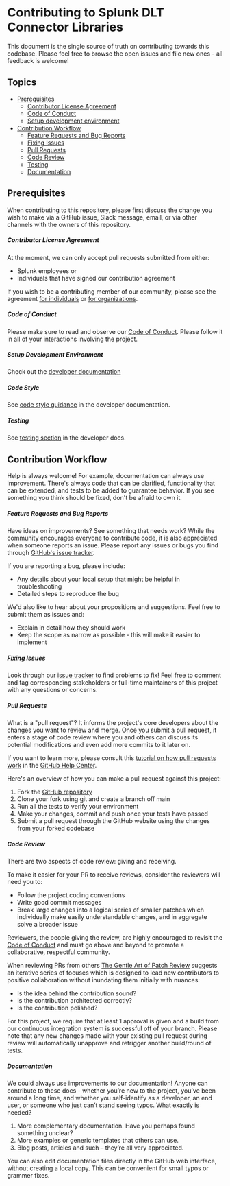 # Contributing to Splunk DLT Connector Libraries

This document is the single source of truth on contributing towards this codebase. Please feel free to browse the open issues and file new ones - all feedback is welcome!

## Topics

-   [Prerequisites](#prerequisites)
    -   [Contributor License Agreement](#contributor-license-agreement)
    -   [Code of Conduct](#code-of-conduct)
    -   [Setup development environment](#setup-development-environment)
-   [Contribution Workflow](#contribution-workflow)
    -   [Feature Requests and Bug Reports](#feature-requests-and-bug-reports)
    -   [Fixing Issues](#fixing-issues)
    -   [Pull Requests](#pull-requests)
    -   [Code Review](#code-review)
    -   [Testing](#testing)
    -   [Documentation](#documentation)

## Prerequisites

When contributing to this repository, please first discuss the change you wish to make via a GitHub issue, Slack message, email, or via other channels with the owners of this repository.

##### Contributor License Agreement

At the moment, we can only accept pull requests submitted from either:

-   Splunk employees or
-   Individuals that have signed our contribution agreement

If you wish to be a contributing member of our community, please see the agreement [for individuals](https://www.splunk.com/goto/individualcontributions) or [for organizations](https://www.splunk.com/goto/contributions).

##### Code of Conduct

Please make sure to read and observe our [Code of Conduct](CODE_OF_CONDUCT.md). Please follow it in all of your interactions involving the project.

##### Setup Development Environment

Check out the [developer documentation](./DEVELOPING.md)

##### Code Style

See [code style guidance](./DEVELOPING.md#code-style) in the developer documentation.

##### Testing

See [testing section](./DEVELOPING.md#run-tests) in the developer docs.

## Contribution Workflow

Help is always welcome! For example, documentation can always use improvement. There's always code that can be clarified, functionality that can be extended, and tests to be added to guarantee behavior. If you see something you think should be fixed, don't be afraid to own it.

##### Feature Requests and Bug Reports

Have ideas on improvements? See something that needs work? While the community encourages everyone to contribute code, it is also appreciated when someone reports an issue. Please report any issues or bugs you find through [GitHub's issue tracker](https://github.com/splunk/dlt-connect-libs/issues).

If you are reporting a bug, please include:

-   Any details about your local setup that might be helpful in troubleshooting
-   Detailed steps to reproduce the bug

We'd also like to hear about your propositions and suggestions. Feel free to submit them as issues and:

-   Explain in detail how they should work
-   Keep the scope as narrow as possible - this will make it easier to implement

##### Fixing Issues

Look through our [issue tracker](https://github.com/splunk/dlt-connect-libs/issues) to find problems to fix! Feel free to comment and tag corresponding stakeholders or full-time maintainers of this project with any questions or concerns.

##### Pull Requests

What is a "pull request"? It informs the project's core developers about the changes you want to review and merge. Once you submit a pull request, it enters a stage of code review where you and others can discuss its potential modifications and even add more commits to it later on.

If you want to learn more, please consult this [tutorial on how pull requests work](https://help.github.com/articles/using-pull-requests/) in the [GitHub Help Center](https://help.github.com/).

Here's an overview of how you can make a pull request against this project:

1. Fork the [GitHub repository](https://github.com/splunk/dlt-connect-libs)
2. Clone your fork using git and create a branch off main
3. Run all the tests to verify your environment
4. Make your changes, commit and push once your tests have passed
5. Submit a pull request through the GitHub website using the changes from your forked codebase

##### Code Review

There are two aspects of code review: giving and receiving.

To make it easier for your PR to receive reviews, consider the reviewers will need you to:

-   Follow the project coding conventions
-   Write good commit messages
-   Break large changes into a logical series of smaller patches which individually make easily understandable changes, and in aggregate solve a broader issue

Reviewers, the people giving the review, are highly encouraged to revisit the [Code of Conduct](contributing/code-of-conduct.md) and must go above and beyond to promote a collaborative, respectful community.

When reviewing PRs from others [The Gentle Art of Patch Review](http://sage.thesharps.us/2014/09/01/the-gentle-art-of-patch-review/) suggests an iterative series of focuses which is designed to lead new contributors to positive collaboration without inundating them initially with nuances:

-   Is the idea behind the contribution sound?
-   Is the contribution architected correctly?
-   Is the contribution polished?

For this project, we require that at least 1 approval is given and a build from our continuous integration system is successful off of your branch. Please note that any new changes made with your existing pull request during review will automatically unapprove and retrigger another build/round of tests.

##### Documentation

We could always use improvements to our documentation! Anyone can contribute to these docs - whether you’re new to the project, you’ve been around a long time, and whether you self-identify as a developer, an end user, or someone who just can’t stand seeing typos. What exactly is needed?

1. More complementary documentation. Have you perhaps found something unclear?
2. More examples or generic templates that others can use.
3. Blog posts, articles and such – they’re all very appreciated.

You can also edit documentation files directly in the GitHub web interface, without creating a local copy. This can be convenient for small typos or grammer fixes.
